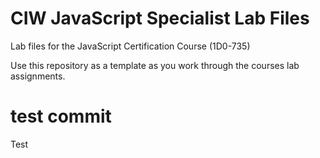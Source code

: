 # CIW JavaScript Specialist Lab Files
 Lab files for the JavaScript Certification Course (1D0-735)

 Use this repository as a template as you work through the courses lab assignments.

# test commit

Test